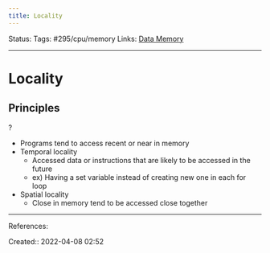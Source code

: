 ```yaml
---
title: Locality
---
```

Status: 
Tags: #295/cpu/memory 
Links: [Data Memory](out/data-memory.md)
___

# Locality
## Principles
?
- Programs tend to access recent or near in memory
- Temporal locality
	- Accessed data or instructions that are likely to be accessed in the future
	- ex) Having a set variable instead of creating new one in each for loop
- Spatial locality
	- Close in memory tend to be accessed close together

___
References:

Created:: 2022-04-08 02:52

